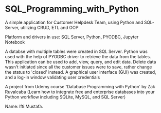 # SQL_Programming_with_Python
A simple application for Customer Helpdesk Team, using Python and SQL-Server,
utilizing CRUD, ETL and OOP

Platform and drivers in use:
SQL Server, Python, PYODBC, Jupyter Notebook

A databse with multiple tables were created in SQL Server. Python 
was used with the help of PYODBC driver to retrieve the data from
the tables. This application can be used to add, view, query, and 
edit data. Delete data wasn't initiated since all the customer issues
were to save, rather change the status to 'closed' instead.
A graphical user interface (GUI) was created, and a log-in window
validating user credentials

A project from Udemy course 'Database Programming with Python' by 
Zak Ruvalcaba (Learn how to integrate free and enterprise databases 
into your Python workflow including SQLite, MySQL, and SQL Server)

Name: Ifti Mustafa.
